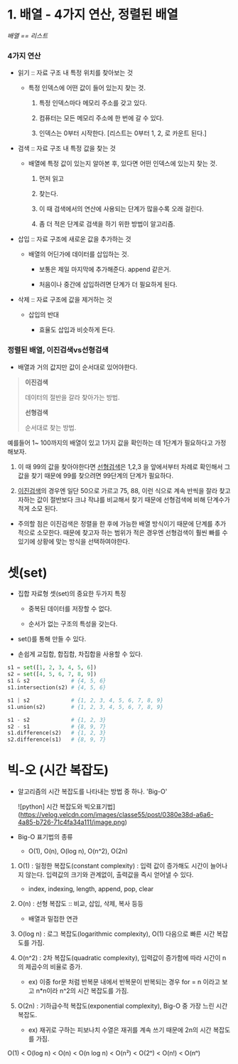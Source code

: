 # 1. 배열 - 4가지 연산, 정렬된 배열

*배열 == 리스트*

### 4가지 연산

- 읽기 :: 자료 구조 내 특정 위치를 찾아보는 것
  
  - 특정 인덱스에 어떤 값이 들어 있는지 찾는 것.
    
    1. 특정 인덱스마다 메모리 주소를 갖고 있다.
    
    2. 컴퓨터는 모든 메모리 주소에 한 번에 갈 수 있다.
    
    3. 인덱스는 0부터 시작한다. [리스트는 0부터 1, 2, 로 카운트 된다.]

- 검색 :: 자료 구조 내 특정 값을 찾는 것
  
  - 배열에 특정 값이 있는지 알아본 후, 있다면 어떤 인덱스에 있는지 찾는 것.
    
    1. 먼저 읽고
    
    2. 찾는다.
    
    3. 이 때 검색에서의 연산에 사용되는 단계가 많을수록 오래 걸린다.
    
    4. 좀 더 적은 단계로 검색을 하기 위한 방법이 알고리즘.

- 삽입 :: 자료 구조에 새로운 값을 추가하는 것
  
  - 배열의 어딘가에 데이터를 삽입하는 것.
    
    - 보통은 제일 마지막에 추가해준다. append 같은거.
    
    - 처음이나 중간에 삽입하려면 단계가 더 필요하게 된다.

- 삭제 :: 자료 구조에 값을 제거하는 것
  
  - 삽입의 반대
    
    - 효율도 삽입과 비슷하게 든다.

### 정렬된 배열, 이진검색vs선형검색

- 배열과 거의 값지만 값이 순서대로 있어야한다.

> **이진검색**
> 
> 데이터의 절반을 갈라 찾아가는 방법. 
> 
> **선형검색**
> 
> 순서대로 찾는 방법.

예를들어 1~ 100까지의 배열이 있고 1가지 값을 확인하는 데 1단계가 필요하다고 가정해보자. 

1. 이 때 99의 값을 찾아야한다면 <u>선형검색</u>은 1,2,3 을 앞에서부터 차례로 확인해서 그 값을 찾기 때문에 99를 찾으려면 99단계의 단계가 필요하다.

2. <u>이진검색</u>의 경우엔 일단 50으로 가르고 75, 88, 이런 식으로 계속 반씩을 잘라 찾고자하는 값이 절반보다 크냐 작냐를 비교해서 찾기 때문에 선형검색에 비해 단계수가 적게 소모 된다. 
* 주의할 점은 이진검색은 정렬을 한 후에 가능한 배열 방식이기 때문에 단계를 추가적으로 소모한다. 때문에 찾고자 하는 범위가 적은 경우엔 선형검색이 훨씬 빠를 수 있기에 상황에 맞는 방식을 선택하여야한다.

# 셋(set)

- 집합 자료형 셋(set)의 중요한 두가지 특징
  
  - 중복된 데이터를 저장할 수 없다.
  
  - 순서가 없는 구조의 특성을 갖는다.

- set()를 통해 만들 수 있다. 

- 손쉽게 교집합, 합집합, 차집합을 사용할 수 있다.

```python
s1 = set([1, 2, 3, 4, 5, 6])
s2 = set([4, 5, 6, 7, 8, 9])
s1 & s2             # {4, 5, 6}
s1.intersection(s2) # {4, 5, 6}

s1 | s2             # {1, 2, 3, 4, 5, 6, 7, 8, 9}
s1.union(s2)        # {1, 2, 3, 4, 5, 6, 7, 8, 9}

s1 - s2             # {1, 2, 3}
s2 - s1             # {8, 9, 7}
s1.difference(s2)   # {1, 2, 3}
s2.difference(s1)   # {8, 9, 7}
```

# 빅-오 (시간 복잡도)

- 알고리즘의 시간 복잡도를 나타내는 방법 중 하나. 'Big-O'
  
  ![python] 시간 복잡도와 빅오표기법](https://velog.velcdn.com/images/classe55/post/0380e38d-a6a6-4a85-b726-71c4fa34a111/image.png)

- Big-O 표기법의 종류
  
  - O(1), O(n), O(log n), O(n^2), O(2n)
1. O(1) : 일정한 복잡도(constant complexity)  :  입력 값이 증가해도 시간이 늘어나지 않는다. 입력값의 크기와 관계없이, 출력값을 즉시 얻어낼 수 있다.
   
   - index, indexing, length, append, pop, clear

2. O(n)  :  선형 복잡도 ::  비교, 삽입, 삭제, 복사 등등
   
   - 배열과 밀접한 연관

3. O(log n)  :  로그 복잡도(logarithmic complexity), O(1) 다음으로 빠른 시간 복잡도를 가짐.

4. O(n^2)  :  2차 복잡도(quadratic complexity), 입력값이 증가함에 따라 시간이 n의 제곱수의 비율로 증가.
   
   - ex) 이중 for문 처럼 반복문 내에서 반복문이 반복되는 경우 for = n 이라고 보고 n*n이라 n^2의 시간 복잡도를 가짐.

5. O(2n)  :  기하급수적 복잡도(exponential complexity), Big-O 중 가장 느린 시간 복잡도.
   
   - ex) 재귀로 구하는 피보나치 수열은 재귀를 계속 쓰기 때문에 2n의 시간 복잡도를 가짐.

O(1) < O(log n) < O(n) < O(n log n) < O(n²) < O(2ⁿ) < O(n!) < O(nⁿ)
